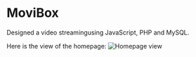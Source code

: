 # MoviBox
Designed a video streamingusing JavaScript, PHP and MySQL.

Here is the view of the homepage:
![Homepage view](/assets/videos/homepage.gif)


